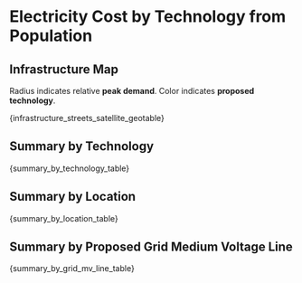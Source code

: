 # Electricity Cost by Technology from Population

## Infrastructure Map
Radius indicates relative **peak demand**.
Color indicates **proposed technology**.

{infrastructure_streets_satellite_geotable}

## Summary by Technology
{summary_by_technology_table}

## Summary by Location
{summary_by_location_table}

## Summary by Proposed Grid Medium Voltage Line
{summary_by_grid_mv_line_table}
